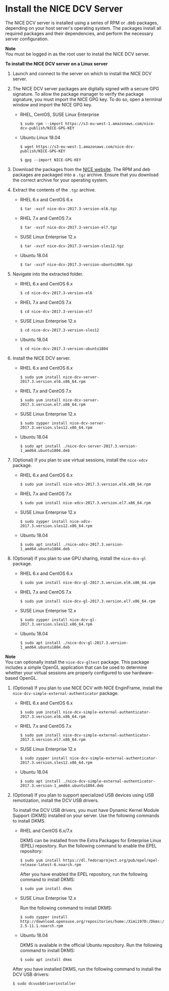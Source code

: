 # Install the NICE DCV Server<a name="setting-up-installing-linux-server"></a>

The NICE DCV server is installed using a series of RPM or \.deb packages, depending on your host server's operating system\. The packages install all required packages and their dependencies, and perform the necessary server configuration\.

**Note**  
You must be logged in as the root user to install the NICE DCV server\.

**To install the NICE DCV server on a Linux server**

1. Launch and connect to the server on which to install the NICE DCV server\.

1. The NICE DCV server packages are digitally signed with a secure GPG signature\. To allow the package manager to verify the package signature, you must import the NICE GPG key\. To do so, open a terminal window and import the NICE GPG key\.
   + RHEL, CentOS, SUSE Linux Enterprise

     ```
     $ sudo rpm --import https://s3-eu-west-1.amazonaws.com/nice-dcv-publish/NICE-GPG-KEY
     ```
   + Ubuntu Linux 18\.04

     ```
     $ wget https://s3-eu-west-1.amazonaws.com/nice-dcv-publish/NICE-GPG-KEY
     ```

     ```
     $ gpg --import NICE-GPG-KEY
     ```

1. Download the packages from the [NICE website](https://www.nice-software.com/download/nice-dcv-2017)\. The RPM and deb packages are packaged into a `.tgz` archive\. Ensure that you download the correct archive for your operating system\.

1. Extract the contents of the `.tgz` archive\.
   + RHEL 6\.x and CentOS 6\.x

     ```
     $ tar -xvzf nice-dcv-2017.3-version-el6.tgz
     ```
   + RHEL 7\.x and CentOS 7\.x

     ```
     $ tar -xvzf nice-dcv-2017.3-version-el7.tgz
     ```
   + SUSE Linux Enterprise 12\.x

     ```
     $ tar -xvzf nice-dcv-2017.3-version-sles12.tgz
     ```
   + Ubuntu 18\.04

     ```
     $ tar -xvzf nice-dcv-2017.3-version-ubuntu1804.tgz
     ```

1. Navigate into the extracted folder\.
   + RHEL 6\.x and CentOS 6\.x

     ```
     $ cd nice-dcv-2017.3-version-el6
     ```
   + RHEL 7\.x and CentOS 7\.x

     ```
     $ cd nice-dcv-2017.3-version-el7
     ```
   + SUSE Linux Enterprise 12\.x

     ```
     $ cd nice-dcv-2017.3-version-sles12
     ```
   + Ubuntu 18\.04

     ```
     $ cd nice-dcv-2017.3-version-ubuntu1804
     ```

1. Install the NICE DCV server\.
   + RHEL 6\.x and CentOS 6\.x

     ```
     $ sudo yum install nice-dcv-server-2017.3.version.el6.x86_64.rpm
     ```
   + RHEL 7\.x and CentOS 7\.x

     ```
     $ sudo yum install nice-dcv-server-2017.3.version.el7.x86_64.rpm
     ```
   + SUSE Linux Enterprise 12\.x

     ```
     $ sudo zypper install nice-dcv-server-2017.3.version.sles12.x86_64.rpm
     ```
   + Ubuntu 18\.04

     ```
     $ sudo apt install ./nice-dcv-server-2017.3.version-1_amd64.ubuntu1804.deb
     ```

1. \(Optional\) If you plan to use virtual sessions, install the `nice-xdcv` package\.
   + RHEL 6\.x and CentOS 6\.x

     ```
     $ sudo yum install nice-xdcv-2017.3.version.el6.x86_64.rpm
     ```
   + RHEL 7\.x and CentOS 7\.x

     ```
     $ sudo yum install nice-xdcv-2017.3.version.el7.x86_64.rpm
     ```
   + SUSE Linux Enterprise 12\.x

     ```
     $ sudo zypper install nice-xdcv-2017.3.version.sles12.x86_64.rpm
     ```
   + Ubuntu 18\.04

     ```
     $ sudo apt install ./nice-xdcv-2017.3.version-1_amd64.ubuntu1804.deb
     ```

1. \(Optional\) If you plan to use GPU sharing, install the `nice-dcv-gl` package\. 
   + RHEL 6\.x and CentOS 6\.x

     ```
     $ sudo yum install nice-dcv-gl-2017.3.version.el6.x86_64.rpm
     ```
   + RHEL 7\.x and CentOS 7\.x

     ```
     $ sudo yum install nice-dcv-gl-2017.3.version.el7.x86_64.rpm
     ```
   + SUSE Linux Enterprise 12\.x

     ```
     $ sudo zypper install nice-dcv-gl-2017.3.version.sles12.x86_64.rpm
     ```
   + Ubuntu 18\.04

     ```
     $ sudo apt install ./nice-dcv-gl-2017.3.version-1_amd64.ubuntu1804.deb
     ```
**Note**  
You can optionally install the `nice-dcv-gltest` package\. This package includes a simple OpenGL application that can be used to determine whether your virtual sessions are properly configured to use hardware\-based OpenGL\.

1. \(Optional\) If you plan to use NICE DCV with NICE EnginFrame, install the `nice-dcv-simple-external-authenticator` package\. 
   + RHEL 6\.x and CentOS 6\.x

     ```
     $ sudo yum install nice-dcv-simple-external-authenticator-2017.3.version.el6.x86_64.rpm
     ```
   + RHEL 7\.x and CentOS 7\.x

     ```
     $ sudo yum install nice-dcv-simple-external-authenticator-2017.3.version.el7.x86_64.rpm
     ```
   + SUSE Linux Enterprise 12\.x

     ```
     $ sudo zypper install nice-dcv-simple-external-authenticator-2017.3.version.sles12.x86_64.rpm
     ```
   + Ubuntu 18\.04

     ```
     $ sudo apt install ./nice-dcv-simple-external-authenticator-2017.3.version-1_amd64.ubuntu1804.deb
     ```

1. \(Optional\) If you plan to support specialized USB devices using USB remotization, install the DCV USB drivers\. 

   To install the DCV USB drivers, you must have Dynamic Kernel Module Support \(DKMS\) installed on your server\. Use the following commands to install DKMS\.
   + RHEL and CentOS 6\.x/7\.x

     DKMS can be installed from the Extra Packages for Enterprise Linux \(EPEL\) repository\. Run the following command to enable the EPEL repository:

     ```
     $ sudo yum install https://dl.fedoraproject.org/pub/epel/epel-release-latest-6.noarch.rpm
     ```

     After you have enabled the EPEL repository, run the following command to install DKMS:

     ```
     $ sudo yum install dkms
     ```
   + SUSE Linux Enterprise 12\.x

     Run the following command to install DKMS:

     ```
     $ sudo zypper install http://download.opensuse.org/repositories/home:/Ximi1970:/Dkms:/Staging/SLE_12_SP4/noarch/dkms-2.5-11.1.noarch.rpm
     ```
   + Ubuntu 18\.04

     DKMS is available in the official Ubuntu repository\. Run the following command to install DKMS:

     ```
     $ sudo apt install dkms
     ```

   After you have installed DKMS, run the following command to install the DCV USB drivers:

   ```
   $ sudo dcvusbdriverinstaller
   ```
